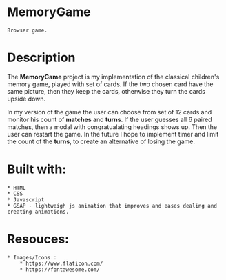 # MemoryGame 
    Browser game.
    
# Description
  The **MemoryGame** project is my implementation of the classical children's memory game, played with set of cards. If the two chosen card have the same picture, then they keep the cards, otherwise they turn the cards upside down. 

  In my version of the game the user can choose from set of 12 cards and monitor his count of **matches** and **turns**.
  If the user guesses all 6 paired matches, then a modal with congratualating headings shows up. Then the user can restart the game.
  In the future I hope to implement timer and limit the count of the **turns**, to create an alternative of losing the game. 

# Built with:
    * HTML
    * CSS
    * Javascript
    * GSAP - lightweigh js animation that improves and eases dealing and creating animations. 

# Resouces: 
    * Images/Icons : 
        * https://www.flaticon.com/
        * https://fontawesome.com/